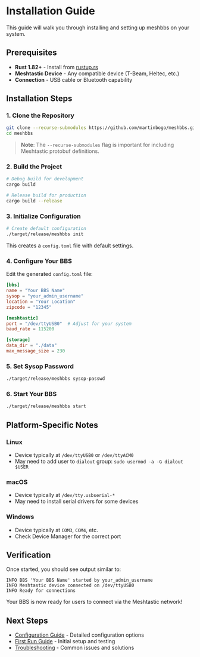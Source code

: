 # Installation Guide

This guide will walk you through installing and setting up meshbbs on your system.

## Prerequisites

- **Rust 1.82+** - Install from [rustup.rs](https://rustup.rs/)
- **Meshtastic Device** - Any compatible device (T-Beam, Heltec, etc.)
- **Connection** - USB cable or Bluetooth capability

## Installation Steps

### 1. Clone the Repository

```bash
git clone --recurse-submodules https://github.com/martinbogo/meshbbs.git
cd meshbbs
```

> **Note**: The `--recurse-submodules` flag is important for including Meshtastic protobuf definitions.

### 2. Build the Project

```bash
# Debug build for development
cargo build

# Release build for production
cargo build --release
```

### 3. Initialize Configuration

```bash
# Create default configuration
./target/release/meshbbs init
```

This creates a `config.toml` file with default settings.

### 4. Configure Your BBS

Edit the generated `config.toml` file:

```toml
[bbs]
name = "Your BBS Name"
sysop = "your_admin_username"
location = "Your Location"
zipcode = "12345"

[meshtastic]
port = "/dev/ttyUSB0"  # Adjust for your system
baud_rate = 115200

[storage]
data_dir = "./data"
max_message_size = 230
```

### 5. Set Sysop Password

```bash
./target/release/meshbbs sysop-passwd
```

### 6. Start Your BBS

```bash
./target/release/meshbbs start
```

## Platform-Specific Notes

### Linux
- Device typically at `/dev/ttyUSB0` or `/dev/ttyACM0`
- May need to add user to `dialout` group: `sudo usermod -a -G dialout $USER`

### macOS  
- Device typically at `/dev/tty.usbserial-*`
- May need to install serial drivers for some devices

### Windows
- Device typically at `COM3`, `COM4`, etc.
- Check Device Manager for the correct port

## Verification

Once started, you should see output similar to:

```
INFO BBS 'Your BBS Name' started by your_admin_username
INFO Meshtastic device connected on /dev/ttyUSB0
INFO Ready for connections
```

Your BBS is now ready for users to connect via the Meshtastic network!

## Next Steps

- [Configuration Guide](configuration.md) - Detailed configuration options
- [First Run Guide](first-run.md) - Initial setup and testing
- [Troubleshooting](../user-guide/troubleshooting.md) - Common issues and solutions